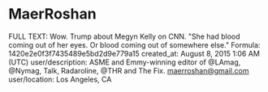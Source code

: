 # MaerRoshan

FULL TEXT: Wow. Trump about Megyn Kelly on CNN. "She had blood coming out of her eyes. Or blood coming out of somewhere else."
Formula: 1420e2e0f3f7435489e5bd2d9e779a15
created_at: August 8, 2015 1:06 AM (UTC)
user/description: ASME and Emmy-winning editor of @LAmag, @Nymag, Talk, Radaroline, @THR and The Fix. maerroshan@gmail.com
user/location: Los Angeles, CA